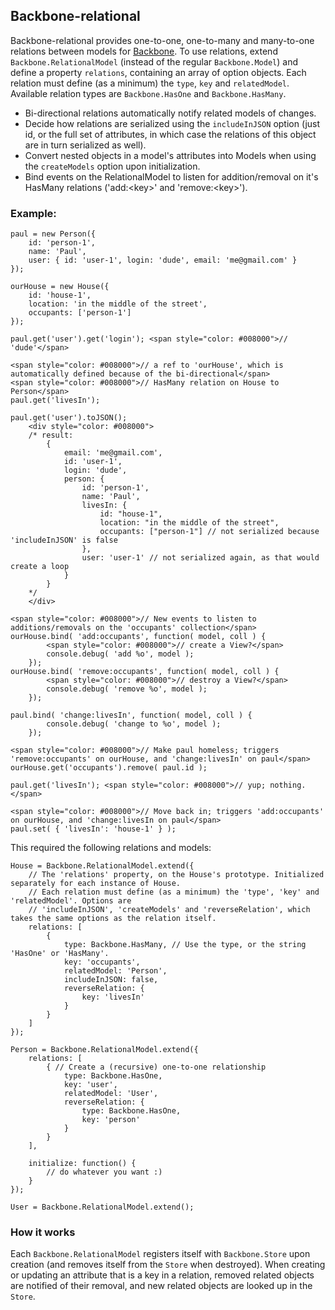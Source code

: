 ## Backbone-relational
Backbone-relational provides one-to-one, one-to-many and many-to-one relations between models for [Backbone](https://github.com/documentcloud/backbone). To use relations, extend `Backbone.RelationalModel` (instead of the regular `Backbone.Model`) and define a property `relations`, containing an array of option objects. Each relation must define (as a minimum) the `type`, `key` and `relatedModel`. Available relation types are `Backbone.HasOne` and `Backbone.HasMany`.

* Bi-directional relations automatically notify related models of changes.
* Decide how relations are serialized using the `includeInJSON` option (just id, or the full set of attributes, in which case the relations of this object are in turn serialized as well).
* Convert nested objects in a model's attributes into Models when using the `createModels` option upon initialization.
* Bind events on the RelationalModel to listen for addition/removal on it's HasMany relations ('add:&lt;key>' and 'remove:&lt;key>').

### Example:

	paul = new Person({
		id: 'person-1',
		name: 'Paul',
		user: { id: 'user-1', login: 'dude', email: 'me@gmail.com' }
	});
	
	ourHouse = new House({
		id: 'house-1',
		location: 'in the middle of the street',
		occupants: ['person-1']
	});
	
	paul.get('user').get('login'); <span style="color: #008000">// 'dude'</span>
	
	<span style="color: #008000">// a ref to 'ourHouse', which is automatically defined because of the bi-directional</span>
	<span style="color: #008000">// HasMany relation on House to Person</span>
	paul.get('livesIn');
	
	paul.get('user').toJSON();
		<div style="color: #008000">
		/* result:
			{
				email: 'me@gmail.com',
				id: 'user-1',
				login: 'dude',
				person: {
					id: 'person-1',
					name: 'Paul',
					livesIn: {
						id: "house-1",	
						location: "in the middle of the street",
						occupants: ["person-1"] // not serialized because 'includeInJSON' is false
					},
					user: 'user-1' // not serialized again, as that would create a loop
				}
			}
		*/
		</div>
	
	<span style="color: #008000">// New events to listen to additions/removals on the 'occupants' collection</span>
	ourHouse.bind( 'add:occupants', function( model, coll ) {
			<span style="color: #008000">// create a View?</span>
			console.debug( 'add %o', model );
		});
	ourHouse.bind( 'remove:occupants', function( model, coll ) {
			<span style="color: #008000">// destroy a View?</span>
			console.debug( 'remove %o', model );
		});
	
	paul.bind( 'change:livesIn', function( model, coll ) {
			console.debug( 'change to %o', model );
		});
	
	<span style="color: #008000">// Make paul homeless; triggers 'remove:occupants' on ourHouse, and 'change:livesIn' on paul</span>
	ourHouse.get('occupants').remove( paul.id ); 
	
	paul.get('livesIn'); <span style="color: #008000">// yup; nothing.</span>
	
	<span style="color: #008000">// Move back in; triggers 'add:occupants' on ourHouse, and 'change:livesIn on paul</span>
	paul.set( { 'livesIn': 'house-1' } );

	
This required the following relations and models:


	House = Backbone.RelationalModel.extend({
		// The 'relations' property, on the House's prototype. Initialized separately for each instance of House.
		// Each relation must define (as a minimum) the 'type', 'key' and 'relatedModel'. Options are
		// 'includeInJSON', 'createModels' and 'reverseRelation', which takes the same options as the relation itself.
		relations: [
			{
				type: Backbone.HasMany, // Use the type, or the string 'HasOne' or 'HasMany'.
				key: 'occupants',
				relatedModel: 'Person',
				includeInJSON: false,
				reverseRelation: {
					key: 'livesIn'
				}
			}
		]
	});
	
	Person = Backbone.RelationalModel.extend({
		relations: [
			{ // Create a (recursive) one-to-one relationship
				type: Backbone.HasOne,
				key: 'user',
				relatedModel: 'User',
				reverseRelation: {
					type: Backbone.HasOne,
					key: 'person'
				}
			}
		],
		
		initialize: function() {
			// do whatever you want :)
		}
	});
	
	User = Backbone.RelationalModel.extend();

### How it works

Each `Backbone.RelationalModel` registers itself with `Backbone.Store` upon creation (and removes itself from the `Store` when destroyed). When creating or updating an attribute that is a key in a relation, removed related objects are notified of their removal, and new related objects are looked up in the `Store`.